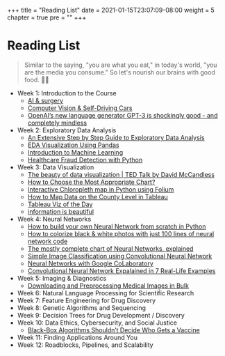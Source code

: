 +++
title = "Reading List"
date = 2021-01-15T23:07:09-08:00
weight = 5
chapter = true
pre = "<b></b>"
+++

# Reading List

> Similar to the saying, "you are what you eat," in today's world, "you are the media you consume." So let's nourish our brains with good food. 🍴🧠

- Week 1: Introduction to the Course
  - [AI & surgery](https://towardsdatascience.com/artificial-intelligence-surgery-and-trust-7c3a4a0c0c40)
  - [Computer Vision & Self-Driving Cars](https://towardsdatascience.com/how-do-self-driving-cars-see-13054aee2503)
  - [OpenAI’s new language generator GPT-3 is shockingly good - and completely mindless](https://www.technologyreview.com/2020/07/20/1005454/openai-machine-learning-language-generator-gpt-3-nlp/)
- Week 2: Exploratory Data Analysis
  - [An Extensive Step by Step Guide to Exploratory Data Analysis](https://towardsdatascience.com/an-extensive-guide-to-exploratory-data-analysis-ddd99a03199e)
  - [EDA Visualization Using Pandas](https://towardsdatascience.com/exploratory-data-analysis-eda-visualization-using-pandas-ca5a04271607)
  - [Introduction to Machine Learning](https://www.digitalocean.com/community/tutorials/an-introduction-to-machine-learning)
  - [Healthcare Fraud Detection with Python](https://medium.com/better-programming/healthcare-fraud-detection-with-python-5a7a6738b5b2)
- Week 3: Data Visualization
  - [The beauty of data visualization | TED Talk by David McCandless](https://youtu.be/5Zg-C8AAIGg)
  - [How to Choose the Most Appropriate Chart?](https://towardsdatascience.com/which-chart-to-choose-4b21929539eb)
  - [Interactive Chloropleth map in Python using Folium](https://medium.com/analytics-vidhya/interactive-choropleth-map-in-python-using-folium-4e1479d9e568)
  - [How to Map Data on the County Level in Tableau](https://medium.com/analytics-vidhya/how-to-map-data-on-the-county-level-in-tableau-9178610cd964)
  - [Tableau Viz of the Day](https://public.tableau.com/en-gb/gallery/?tab=viz-of-the-day&type=viz-of-the-day)
  - [information is beautiful](https://informationisbeautiful.net/)
- Week 4: Neural Networks
  - [How to build your own Neural Network from scratch in Python](https://towardsdatascience.com/how-to-build-your-own-neural-network-from-scratch-in-python-68998a08e4f6)
  - [How to colorize black & white photos with just 100 lines of neural network code](https://emilwallner.medium.com/colorize-b-w-photos-with-a-100-line-neural-network-53d9b4449f8d)
  - [The mostly complete chart of Neural Networks, explained](https://towardsdatascience.com/the-mostly-complete-chart-of-neural-networks-explained-3fb6f2367464)
  - [Simple Image Classification using Convolutional Neural Network](https://becominghuman.ai/building-an-image-classifier-using-deep-learning-in-python-totally-from-a-beginners-perspective-be8dbaf22dd8)
  - [Neural Networks with Google CoLaboratory](https://towardsdatascience.com/neural-networks-with-google-colaboratory-artificial-intelligence-getting-started-713b5eb07f14)
  - [Convolutional Neural Network Expalained in 7 Real-Life Examples](https://medium.com/swlh/convolutional-neural-network-expalained-in-7-real-life-examples-6015a64f9d2a)
- Week 5: Imaging & Diagnostics
  - [Downloading and Preprocessing Medical Images in Bulk](https://towardsdatascience.com/downloading-and-preprocessing-medical-images-in-bulk-520474752e27)
- Week 6: Natural Language Processing for Scientific Research
- Week 7: Feature Engineering for Drug Discovery
- Week 8: Genetic Algorithms and Sequencing
- Week 9: Decision Trees for Drug Development / Discovery
- Week 10: Data Ethics, Cybersecurity, and Social Justice
  - [Black-Box Algorithms Shouldn’t Decide Who Gets a Vaccine](https://onezero.medium.com/black-box-algorithms-shouldnt-decide-who-gets-a-vaccine-492be4bbae3c)
- Week 11: Finding Applications Around You
- Week 12: Roadblocks, Pipelines, and Scalability
